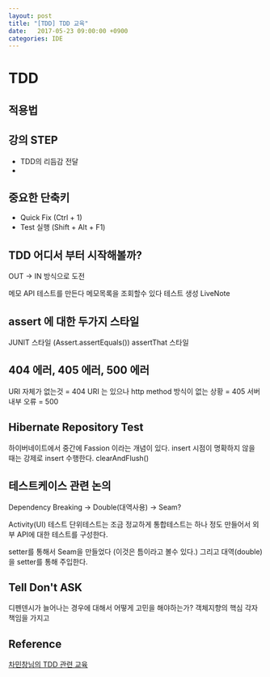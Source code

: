 ```yaml
---
layout: post
title: "[TDD] TDD 교육"
date:   2017-05-23 09:00:00 +0900
categories: IDE 
---
```


# TDD


## 적용법

## 강의 STEP
 - TDD의 리듬감 전달
 - 

## 중요한 단축키
 - Quick Fix (Ctrl + 1)
 - Test 실행 (Shift + Alt + F1)

## TDD 어디서 부터 시작해볼까?
OUT -> IN 방식으로 도전 

메모 API 테스트를 만든다
메모목록을 조회할수 있다 테스트 생성
LiveNote 

## assert 에 대한 두가지 스타일
JUNIT 스타일 (Assert.assertEquals())
assertThat 스타일

## 404 에러, 405 에러, 500 에러
URI 자체가 없는것 = 404
URI 는 있으나 http method 방식이 없는 상황 = 405
서버 내부 오류 = 500

## Hibernate Repository Test
하이버네이트에서 중간에 Fassion 이라는 개념이 있다.
insert 시점이 명확하지 않을 때는 강제로 insert 수행한다.
clearAndFlush() 

## 테스트케이스 관련 논의
Dependency Breaking -> Double(대역사용) -> Seam?

Activity(UI) 테스트
단위테스트는 조금 정교하게 통합테스트는 하나 정도 만들어서 외부 API에 대한 테스트를 구성한다.

setter를 통해서 Seam을 만들었다 (이것은 틈이라고 볼수 있다.)
그리고 대역(double)을 setter를 통해 주입한다.

## Tell Don't ASK
디펜덴시가 늘어나는 경우에 대해서 어떻게 고민을 해야하는가?
객체지향의 핵심 각자 책임을 가지고 

## Reference
[차민창님의 TDD 관련 교육](https://github.com/MinCha/tdd)